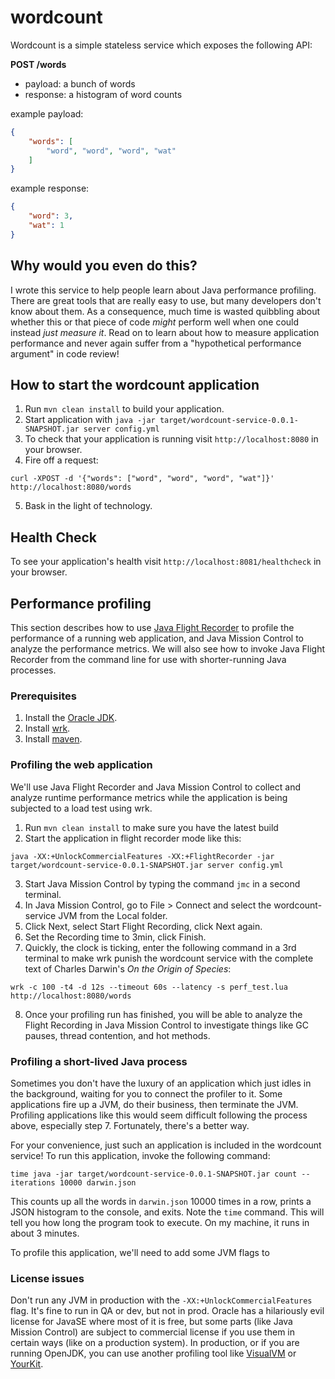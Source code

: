 # wordcount

Wordcount is a simple stateless service which exposes the following
API:

**POST /words**

- payload: a bunch of words
- response: a histogram of word counts

example payload:

```json
{
    "words": [
        "word", "word", "word", "wat"
    ]
}
```

example response:

```json
{
    "word": 3,
    "wat": 1
}
```

## Why would you even do this?

I wrote this service to help people learn about Java performance
profiling. There are great tools that are really easy to use, but many
developers don't know about them. As a consequence, much time is
wasted quibbling about whether this or that piece of code *might*
perform well when one could instead *just measure it*. Read on to
learn about how to measure application performance and never again
suffer from a "hypothetical performance argument" in code review!

## How to start the wordcount application

1. Run `mvn clean install` to build your application.
2. Start application with `java -jar
   target/wordcount-service-0.0.1-SNAPSHOT.jar server config.yml`
3. To check that your application is running visit
   `http://localhost:8080` in your browser.
4. Fire off a request:
```
curl -XPOST -d '{"words": ["word", "word", "word", "wat"]}' http://localhost:8080/words
```
5. Bask in the light of technology.

## Health Check

To see your application's health visit
`http://localhost:8081/healthcheck` in your browser.

## Performance profiling

This section describes how to
use
[Java Flight Recorder](https://docs.oracle.com/javacomponents/jmc-5-5/jfr-runtime-guide/toc.htm) to
profile the performance of a running web application, and Java Mission
Control to analyze the performance metrics. We will also see how to
invoke Java Flight Recorder from the command line for use with
shorter-running Java processes.

### Prerequisites

1. Install the [Oracle JDK](http://www.oracle.com/technetwork/java/javase/downloads/jdk8-downloads-2133151.html).
2. Install [wrk](https://github.com/wg/wrk).
3. Install [maven](https://maven.apache.org/).

### Profiling the web application

We'll use Java Flight Recorder and Java Mission Control to collect and
analyze runtime performance metrics while the application is being
subjected to a load test using wrk.

1. Run `mvn clean install` to make sure you have the latest build
2. Start the application in flight recorder mode like this:
```
java -XX:+UnlockCommercialFeatures -XX:+FlightRecorder -jar target/wordcount-service-0.0.1-SNAPSHOT.jar server config.yml
```
3. Start Java Mission Control by typing the command `jmc` in a second
   terminal.
4. In Java Mission Control, go to File > Connect and select the
   wordcount-service JVM from the Local folder.
5. Click Next, select Start Flight Recording, click Next again.
6. Set the Recording time to 3min, click Finish.
7. Quickly, the clock is ticking, enter the following command in a 3rd
terminal to make wrk punish the wordcount service with the complete
text of Charles Darwin's *On the Origin of Species*:
```
wrk -c 100 -t4 -d 12s --timeout 60s --latency -s perf_test.lua http://localhost:8080/words
```
8. Once your profiling run has finished, you will be able to analyze
the Flight Recording in Java Mission Control to investigate things
like GC pauses, thread contention, and hot methods.

### Profiling a short-lived Java process

Sometimes you don't have the luxury of an application which just idles
in the background, waiting for you to connect the profiler to it. Some
applications fire up a JVM, do their business, then terminate the
JVM. Profiling applications like this would seem difficult following
the process above, especially step 7. Fortunately, there's a better
way.

For your convenience, just such an application is included in the
wordcount service! To run this application, invoke the following
command:

```
time java -jar target/wordcount-service-0.0.1-SNAPSHOT.jar count --iterations 10000 darwin.json
```

This counts up all the words in `darwin.json` 10000 times in a row,
prints a JSON histogram to the console, and exits. Note the `time`
command. This will tell you how long the program took to execute. On
my machine, it runs in about 3 minutes.

To profile this application, we'll need to add some JVM flags to

### License issues

Don't run any JVM in production with the
`-XX:+UnlockCommercialFeatures` flag. It's fine to run in QA or dev,
but not in prod. Oracle has a hilariously evil license for JavaSE
where most of it is free, but some parts (like Java Mission Control)
are subject to commercial license if you use them in certain ways
(like on a production system). In production, or if you are running
OpenJDK, you can use another profiling tool
like [VisualVM](https://visualvm.github.io/)
or [YourKit](https://www.yourkit.com/).
